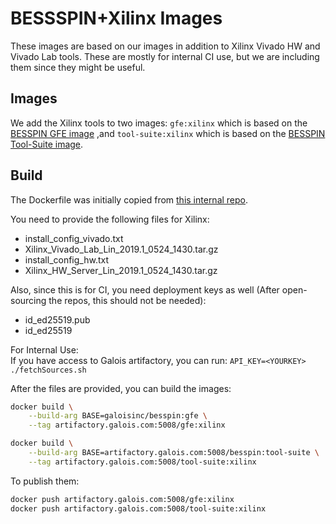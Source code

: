 # BESSSPIN+Xilinx Images

These images are based on our images in addition to Xilinx Vivado HW and Vivado Lab tools. These are mostly for internal CI use, but we are including them since they might be useful.

## Images

We add the Xilinx tools to two images: `gfe:xilinx` which is based on the [BESSPIN GFE image](../gfe/README.md) ,and `tool-suite:xilinx` which is based on the [BESSPIN Tool-Suite image](../tool-suite/README.md). 

## Build

The Dockerfile was initially copied from [this internal repo](https://gitlab-ext.galois.com/ssith/docker-tools/-/blob/develop/gfe_ci/Dockerfile).

You need to provide the following files for Xilinx:
- install_config_vivado.txt
- Xilinx_Vivado_Lab_Lin_2019.1_0524_1430.tar.gz
- install_config_hw.txt
- Xilinx_HW_Server_Lin_2019.1_0524_1430.tar.gz

Also, since this is for CI, you need deployment keys as well (After open-sourcing the repos, this should not be needed):
- id_ed25519.pub
- id_ed25519

For Internal Use:   
    If you have access to Galois artifactory, you can run:
    ```
        API_KEY=<YOURKEY> ./fetchSources.sh
    ```

After the files are provided, you can build the images:
```bash
docker build \
    --build-arg BASE=galoisinc/besspin:gfe \
    --tag artifactory.galois.com:5008/gfe:xilinx

docker build \
    --build-arg BASE=artifactory.galois.com:5008/besspin:tool-suite \
    --tag artifactory.galois.com:5008/tool-suite:xilinx
```

To publish them:
```bash
docker push artifactory.galois.com:5008/gfe:xilinx
docker push artifactory.galois.com:5008/tool-suite:xilinx
```